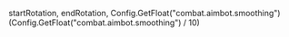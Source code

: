 startRotation,
                                endRotation,
                                Config.GetFloat("combat.aimbot.smoothing")
                                (Config.GetFloat("combat.aimbot.smoothing") / 10)
